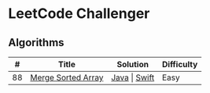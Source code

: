 # LeetCode Challenger

## Algorithms
| # | Title | Solution | Difficulty |
| - | ----- | -------- | ---------- |
| 88 | [Merge Sorted Array](https://leetcode.com/problems/merge-sorted-array) | [Java](./java/MergeSortedArray.java) \| [Swift](./swift/MergeSortedArray.swift) | Easy |

